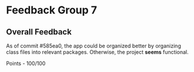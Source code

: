 # Feedback Group 7

## Overall Feedback 

As of commit #585ea0, the app could be organized better by organizing class files into relevant packages. Otherwise, the project __seems__ functional.

Points - 100/100
